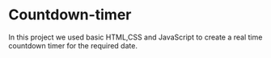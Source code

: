 # Countdown-timer

In this project we used basic HTML,CSS and JavaScript to create a real time countdown timer for the required date.
